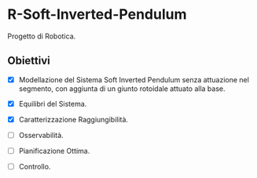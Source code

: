 # R-Soft-Inverted-Pendulum
Progetto di Robotica.

## Obiettivi
- [x] Modellazione del Sistema Soft Inverted Pendulum senza attuazione nel segmento, con aggiunta di un giunto rotoidale attuato alla base.
- [x] Equilibri del Sistema.
- [x] Caratterizzazione Raggiungibilità.
- [ ] Osservabilità.
- [ ] Pianificazione Ottima.
- [ ] Controllo.


